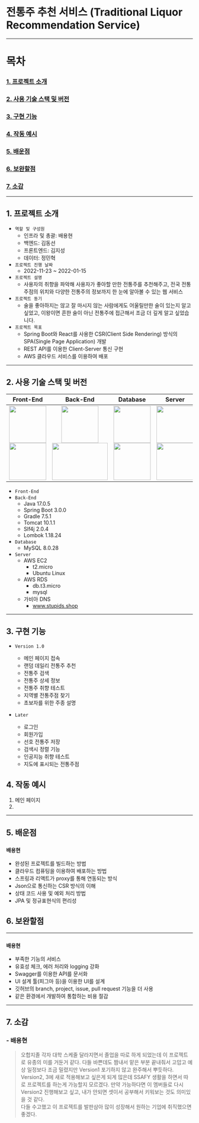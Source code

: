 # 전통주 추천 서비스 (Traditional Liquor Recommendation Service)

------------------------

# 목차

### [1. 프로젝트 소개](#1.-프로젝트-소개)
### [2. 사용 기술 스택 및 버전](#2.-사용-기술-스택-및-버전)
### [3. 구현 기능](#3.-구현-기능)
### [4. 작동 예시](#4.-작동-예시)
### [5. 배운점](#5.-배운점)
### [6. 보완할점](#6.-보완할점)
### [7. 소감](#7.-소감)

------------------------

## 1. 프로젝트 소개

- `역할 및 구성원`
  - 인프라 및 총괄: 배용현
  - 백엔드: 김동선
  - 프론트엔드: 김지성
  - 데이터: 정민혁
- `프로젝트 진행 날짜`
  - 2022-11-23 ~ 2022-01-15
- `프로젝트 설명`
  - 사용자의 취향을 파악해 사용자가 좋아할 만한 전통주를 추천해주고, 전국 전통주점의 위치와 다양한 전통주의 정보까지 한 눈에 알아볼 수 있는 웹 서비스
- `프로젝트 동기`
  - 술을 좋아하지는 않고 잘 마시지 않는 사람에게도 어울릴만한 술이 있는지 알고싶었고, 이왕이면 흔한 술이 아닌 전통주에 접근해서 조금 더 깊게 알고 싶었습니다.
- `프로젝트 목표`
  - Spring Boot와 React를 사용한 CSR(Client Side Rendering) 방식의 SPA(Single Page Application) 개발
  - REST API를 이용한 Client-Server 통신 구현
  - AWS 클라우드 서비스를 이용하여 배포
 
---------------------

## 2. 사용 기술 스택 및 버전

|                                                                                                                                         Front-End                                                                                                                                         |                                                                                                                                         Back-End                                                                                                                                          | Database                                                                                                                                                                                                                                                                                  | Server                                                                                                                                                                                                                                                                                    |
|:-----------------------------------------------------------------------------------------------------------------------------------------------------------------------------------------------------------------------------------------------------------------------------------------:|:-----------------------------------------------------------------------------------------------------------------------------------------------------------------------------------------------------------------------------------------------------------------------------------------:|-------------------------------------------------------------------------------------------------------------------------------------------------------------------------------------------------------------------------------------------------------------------------------------------|-------------------------------------------------------------------------------------------------------------------------------------------------------------------------------------------------------------------------------------------------------------------------------------------|
| <img src="https://user-images.githubusercontent.com/50614241/204125934-bcded2fc-2648-4d4e-893a-2f8c7f183d30.png" width="100" height="100"><br/><img src="https://user-images.githubusercontent.com/50614241/204125935-13e92ca0-8ea7-41e6-8f4d-59b3b50c7d26.png" width="100" height="100"> | <img src="https://user-images.githubusercontent.com/50614241/204125930-40758745-51a1-4bf8-b526-b44b6e051336.png" width="100" height="100"><br/><img src="https://user-images.githubusercontent.com/50614241/204125932-291343f7-56a9-4e56-af2b-fb2b71299c3c.png" width="150" height="100"> | <img src="https://user-images.githubusercontent.com/50614241/204125933-7474a4a7-15af-4c42-8263-a48f92664871.png" width="100" height="100"><br/><img src="https://user-images.githubusercontent.com/50614241/212510957-1ce124bf-37f1-4bdb-88c5-30b03f260518.png" width="100" height="100"> | <img src="https://user-images.githubusercontent.com/50614241/212513408-b354e199-e546-401f-b159-f3a5b54d617c.png" width="100" height="100"><br/><img src="https://user-images.githubusercontent.com/50614241/212513399-86380bd4-dad6-43ca-93cd-a54b24b1b3da.png" width="100" height="100"> |

- `Front-End`
- `Back-End`
  - Java 17.0.5
  - Spring Boot 3.0.0
  - Gradle 7.5.1
  - Tomcat 10.1.1
  - Slf4j 2.0.4
  - Lombok 1.18.24
- `Database`
  - MySQL 8.0.28
- `Server`
  - AWS EC2 
    - t2.micro
    - Ubuntu Linux
  - AWS RDS
    - db.t3.micro
    - mysql
  - 가비아 DNS
    - www.stupids.shop

-------------------

## 3. 구현 기능
  - `Version 1.0`
    - 메인 페이지 접속
    - 랜덤 데일리 전통주 추천
    - 전통주 검색
    - 전통주 상세 정보
    - 전통주 취향 테스트
    - 지역별 전통주점 찾기
    - 초보자를 위한 주종 설명
  
  - `Later`
    - 로그인
    - 회원가입
    - 선호 전통주 저장
    - 검색시 정렬 기능
    - 인공지능 취향 테스트
    - 지도에 표시되는 전통주점

## 4. 작동 예시
1. 메인 페이지
2. 

----------------

## 5. 배운점

### `배용현`
- 완성된 프로젝트를 빌드하는 방법
- 클라우드 컴퓨팅을 이용하여 배포하는 방법
- 스프링과 리액트가 proxy를 통해 연동되는 방식
- Json으로 통신하는 CSR 방식의 이해
- 상태 코드 사용 및 예외 처리 방법
- JPA 및 정규표현식의 편리성

## 6. 보완할점

----------------

### `배용현`
- 부족한 기능의 서비스
- 유효성 체크, 에러 처리와 logging 강화
- Swagger를 이용한 API를 문서화
- UI 설계 툴(피그마 등)을 이용한 UI를 설계
- 깃허브의 branch, project, issue, pull request 기능을 더 사용
- 같은 환경에서 개발하여 통합하는 비용 절감

------------------

## 7. 소감

### - 배용현
> 오합지졸 각자 대학 스케줄 달라지면서 졸업을 따로 하게 되었는데 이 프로젝트로 유종의 미를 거둔거 같다. 다들 바쁜데도 짬내서 맡은 부분 끝내줘서 고맙고 예상 일정보다 조금 밀렸지만 Version1 포기하지 않고 완주해서 뿌듯하다.  
> Version2, 3에 새로 적용해보고 싶은게 되게 많은데 SSAFY 생활을 하면서 따로 프로젝트를 하는게 가능할지 모르겠다. 만약 가능하다면 이 멤버들로 다시 Version2 진행해보고 싶고, 내가 안되면 셋이서 공부해서 키워보는 것도 의미있을 것 같다.  
> 다들 수고했고 이 프로젝트를 발판삼아 많이 성장해서 원하는 기업에 취직했으면 좋겠다.